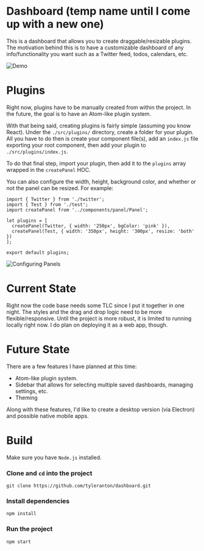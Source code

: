 # Dashboard (temp name until I come up with a new one)
This is a dashboard that allows you to create draggable/resizable plugins. The motivation behind this is to have a customizable dashboard of any info/functionality you want such as a Twitter feed, todos, calendars, etc.

![Demo](https://media.giphy.com/media/3og0IMKSbFkdNHs3Ju/giphy.gif)

# Plugins
Right now, plugins have to be manually created from within the project. In the future, the goal is to have an Atom-like plugin system.

With that being said, creating plugins is fairly simple (assuming you know React). Under the `./src/plugins/` directory, create a folder for your plugin. All you have to do then is create your component file(s), add an `index.js` file exporting your root component, then add your plugin to `./src/plugins/index.js`.

To do that final step, import your plugin, then add it to the `plugins` array wrapped in the `createPanel` HOC.

You can also configure the width, height, background color, and whether or not the panel can be resized. For example:
```
import { Twitter } from './twitter';
import { Test } from './test';
import createPanel from '../components/panel/Panel';

let plugins = [
  createPanel(Twitter, { width: '250px', bgColor: 'pink' }),
  createPanel(Test, { width: '350px', height: '300px', resize: 'both' })
];

export default plugins;
```
![Configuring Panels](http://i.imgur.com/hfBGHGA.png)

# Current State
Right now the code base needs some TLC since I put it together in one night. The styles and the drag and drop logic  need to be more flexible/responsive. Until the project is more robust, it is limited to running locally right now. I do plan on deploying it as a web app, though.

# Future State
There are a few features I have planned at this time:

- Atom-like plugin system.
- Sidebar that allows for selecting multiple saved dashboards, managing settings, etc.
- Theming

Along with these features, I'd like to create a desktop version (via Electron) and possible native mobile apps.

# Build
Make sure you have `Node.js` installed.

### Clone and `cd` into the project
`git clone https://github.com/tyleranton/dashboard.git`

### Install dependencies
`npm install`

### Run the project
`npm start`
